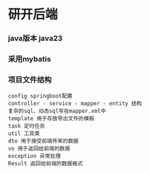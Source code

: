 # 研开后端

### java版本 java23
### 采用mybatis
###  项目文件结构
```
config springboot配置
controller - service - mapper - entity 结构
复杂的sql、动态sql写在mapper.xml中
template 用于存放导出文件的模板
task 定时任务
util 工具类
dto 用于接受前端传来的数据
vo 用于返回给前端的数据
exception 异常处理
Result 返回给前端的数据格式

```
